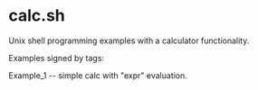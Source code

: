 calc.sh
=======

Unix shell programming examples with a calculator functionality.

Examples signed by tags:

Example_1 -- simple calc with "expr" evaluation.
